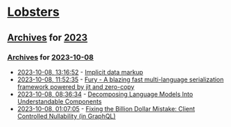 # [Lobsters](../../../README.md)

## [Archives](../../index.md) for [2023](../index.md)

### [Archives](../../index.md) for [2023-10-08](index.md)

* [2023-10-08, 13:16:52](https://lobste.rs/s/hzha37/implicit_data_markup) - [Implicit data markup](https://rsaarelm.github.io/implicit-data-markup/)
* [2023-10-08, 11:52:35](https://lobste.rs/s/pjwg0g/fury_blazing_fast_multi_language) - [Fury - A blazing fast multi-language serialization framework powered by jit and zero-copy](https://www.furyio.org/blog/fury_blazing_fast_multiple_language_serialization_framework)
* [2023-10-08, 08:36:34](https://lobste.rs/s/bwognw/decomposing_language_models_into) - [Decomposing Language Models Into Understandable Components](https://www.anthropic.com/index/decomposing-language-models-into-understandable-components)
* [2023-10-08, 01:07:05](https://lobste.rs/s/hqujy3/fixing_billion_dollar_mistake_client) - [Fixing the Billion Dollar Mistake: Client Controlled Nullability (in GraphQL)](https://youtu.be/k5Qec3OvKjU)
